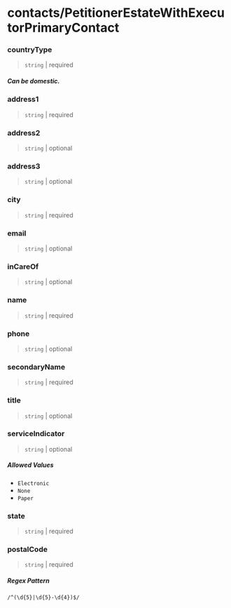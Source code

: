 # contacts/PetitionerEstateWithExecutorPrimaryContact

### countryType

> `string` | required

##### Can be domestic.

### address1

> `string` | required

### address2

> `string` | optional

### address3

> `string` | optional

### city

> `string` | required

### email

> `string` | optional

### inCareOf

> `string` | optional

### name

> `string` | required

### phone

> `string` | optional

### secondaryName

> `string` | required

### title

> `string` | optional

### serviceIndicator

> `string` | optional

##### Allowed Values


 - `Electronic`
 - `None`
 - `Paper`

### state

> `string` | required

### postalCode

> `string` | required

##### Regex Pattern


`/^(\d{5}|\d{5}-\d{4})$/`
